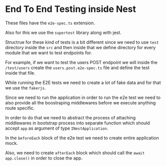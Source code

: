 # End To End Testing inside Nest

These files have the `e2e-spec.ts` extension.

Also for this we use the `supertest` library along with jest.

Structrue for these kind of tests is a bit different since we need to use `test` directory inside the `src` and then inside that we define directory for every module that we want to test endpoints for.

For example, if we want to test the users POST endpoint we will inside the `/test/users` create the `users.post.e2e-spec.ts` file and define the test inside that file.

While running the E2E tests we need to create a lot of fake data and for that we use the `fakerjs`.

Since we need to run the application in order to run the e2e test we need to also provide all the boostraping middlewares before we execute anything route specific.

In order to do that we need to abstract the process of attaching middlewares in bootstrap process into separate function which should accept `app` as argument of type `INestApplication`.

In the `beforeEach` block of the e2e test we need to create entire application mock.

Also, we need to create `afterEach` block which should call the `await app.close()` in order to close the app.
